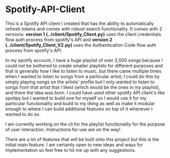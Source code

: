 # Spotify-API-Client
This is a Spotify API client I created that has the ability to automatically refresh tokens and comes with robust search functionality. It comes with 2 versions: **version 1 (../client/Spotify_Client.py)** uses the client credentials flow auth process from spotify's API and **version 2 (../client/Spotify_Client_V2.py)** uses the Authentication Code flow auth process from spotify's API.

In my spotify account, I have a huge playlist of over 2,000 songs because I could not be bothered to create smaller playlists for different purposes and that is generally how I like to listen to music, but there came multiple times when I wanted to listen to songs from a particular artist; I could do this by simply playing songs on the artists' profile but I only wanted to listen to songs from that artist that I liked (which would be the ones in my playlist), and there the idea was born. I could have used other spotify API client's like spotipy but I wanted to build one for myself so I would use it for my particular functionality and build to my liking as well as make it modular enough to where I can build additional features on top of it whenever I wanted to do so.

I am currently working on the cli for the playlist functionality for the purpose of user interaction.
Instructions for use are on the way!

There are a lot of features that will be built onto this project but this is the initial main feature. I am certainly open to new ideas and ways for implementation so feel free to hit me up with any suggestions.
